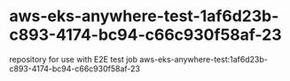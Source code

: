 # aws-eks-anywhere-test-1af6d23b-c893-4174-bc94-c66c930f58af-23
repository for use with E2E test job aws-eks-anywhere-test:1af6d23b-c893-4174-bc94-c66c930f58af-23
